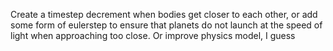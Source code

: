 Create a timestep decrement when bodies get closer to each other, or add some form of eulerstep to ensure that planets do not launch at the speed of light when approaching too close. Or improve physics model, I guess
